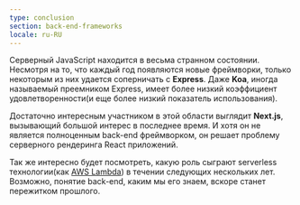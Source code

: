 ```yaml
---
type: conclusion
section: back-end-frameworks
locale: ru-RU
---
```

 Серверный JavaScript находится в весьма странном состоянии. Несмотря на то, что каждый год появляются новые фреймворки, только некоторым из них удается соперничать с **Express**. Даже **Koa**, иногда называемый преемником Express, имеет более низкий коэффициент удовлетворенности(и еще более низкий показатель использования).

Достаточно интересным участником в этой области выглядит **Next.js**, вызывающий большой интерес в последнее время. И хотя он не является полноценным back-end фреймворком, он решает проблему серверного рендеринга React приложений.

Так же интересно будет посмотреть, какую роль сыграют serverless технологии(как [AWS Lambda](https://aws.amazon.com/lambda/)) в течении следующих нескольких лет. Возможно, понятие back-end, каким мы его знаем, вскоре станет пережитком прошлого.